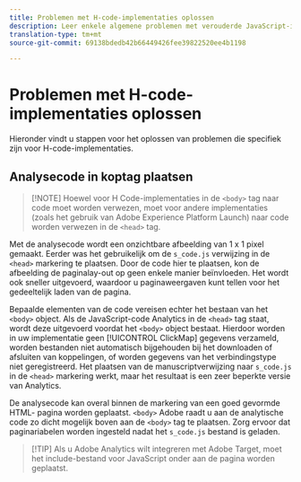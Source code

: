 ```yaml
---
title: Problemen met H-code-implementaties oplossen
description: Leer enkele algemene problemen met verouderde JavaScript-implementaties.
translation-type: tm+mt
source-git-commit: 69138bdedb42b66449426fee39822520ee4b1198

---
```



# Problemen met H-code-implementaties oplossen

Hieronder vindt u stappen voor het oplossen van problemen die specifiek zijn voor H-code-implementaties.

## Analysecode in koptag plaatsen

> [!NOTE] Hoewel voor H Code-implementaties in de `<body>` tag naar code moet worden verwezen, moet voor andere implementaties (zoals het gebruik van Adobe Experience Platform Launch) naar code worden verwezen in de `<head>` tag.

Met de analysecode wordt een onzichtbare afbeelding van 1 x 1 pixel gemaakt. Eerder was het gebruikelijk om de `s_code.js` verwijzing in de `<head>` markering te plaatsen. Door de code hier te plaatsen, kon de afbeelding de paginalay-out op geen enkele manier beïnvloeden. Het wordt ook sneller uitgevoerd, waardoor u paginaweergaven kunt tellen voor het gedeeltelijk laden van de pagina.

Bepaalde elementen van de code vereisen echter het bestaan van het `<body>` object. Als de JavaScript-code Analytics in de `<head>` tag staat, wordt deze uitgevoerd voordat het `<body>` object bestaat. Hierdoor worden in uw implementatie geen [!UICONTROL ClickMap] gegevens verzameld, worden bestanden niet automatisch bijgehouden bij het downloaden of afsluiten van koppelingen, of worden gegevens van het verbindingstype niet geregistreerd. Het plaatsen van de manuscriptverwijzing naar `s_code.js` in de `<head>` markering werkt, maar het resultaat is een zeer beperkte versie van Analytics.

De analysecode kan overal binnen de markering van een goed gevormde HTML- pagina worden geplaatst. `<body>` Adobe raadt u aan de analytische code zo dicht mogelijk boven aan de `<body>` tag te plaatsen. Zorg ervoor dat paginariabelen worden ingesteld nadat het `s_code.js` bestand is geladen.

> [!TIP] Als u Adobe Analytics wilt integreren met Adobe Target, moet het include-bestand voor JavaScript onder aan de pagina worden geplaatst.
